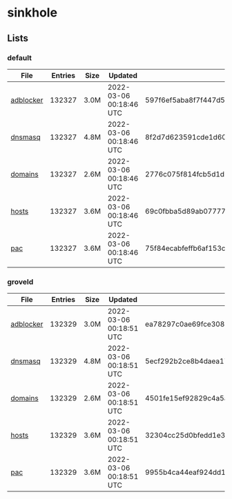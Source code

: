 # sinkhole

## Lists

### default

|File|Entries|Size|Updated|Hash|
|-|-|-|-|-|
|[adblocker](https://raw.githubusercontent.com/groveld/sinkhole/lists/default/adblocker.txt)|132327|3.0M|2022-03-06 00:18:46 UTC|597f6ef5aba8f7f447d5d0aaef55a32e0f904a018d18b4dfebdaface352bf2b1|
|[dnsmasq](https://raw.githubusercontent.com/groveld/sinkhole/lists/default/dnsmasq.txt)|132327|4.8M|2022-03-06 00:18:46 UTC|8f2d7d623591cde1d6012d4571611bcae551c276dff7ba13d50b4165b3fc0c53|
|[domains](https://raw.githubusercontent.com/groveld/sinkhole/lists/default/domains.txt)|132327|2.6M|2022-03-06 00:18:46 UTC|2776c075f814fcb5d1d0d7242853cf877b0942148052b74257be3570584501d1|
|[hosts](https://raw.githubusercontent.com/groveld/sinkhole/lists/default/hosts.txt)|132327|3.6M|2022-03-06 00:18:46 UTC|69c0fbba5d89ab0777737a98bbf26137d38d9310fd06501b858fe40866bb62fe|
|[pac](https://raw.githubusercontent.com/groveld/sinkhole/lists/default/pac.txt)|132327|3.6M|2022-03-06 00:18:46 UTC|75f84ecabfeffb6af153c00354b003f7c83a84a8dc748ba7187b5cbb1cbf0ba9|

### groveld

|File|Entries|Size|Updated|Hash|
|-|-|-|-|-|
|[adblocker](https://raw.githubusercontent.com/groveld/sinkhole/lists/groveld/adblocker.txt)|132329|3.0M|2022-03-06 00:18:51 UTC|ea78297c0ae69fce308040f51e0a1ef14df995a0d23dd4b065ee39bf9d908aab|
|[dnsmasq](https://raw.githubusercontent.com/groveld/sinkhole/lists/groveld/dnsmasq.txt)|132329|4.8M|2022-03-06 00:18:51 UTC|5ecf292b2ce8b4daea1708e04bb11a9ad2d3e34ee6efa422d5d3087729707d6c|
|[domains](https://raw.githubusercontent.com/groveld/sinkhole/lists/groveld/domains.txt)|132329|2.6M|2022-03-06 00:18:51 UTC|4501fe15ef92829c4a5aca3d9ce3446c1754584968dac6fc754d7a3c119a7e96|
|[hosts](https://raw.githubusercontent.com/groveld/sinkhole/lists/groveld/hosts.txt)|132329|3.6M|2022-03-06 00:18:51 UTC|32304cc25d0bfedd1e3d6c7877b29a37753ba746b538856622e016e46dc1c092|
|[pac](https://raw.githubusercontent.com/groveld/sinkhole/lists/groveld/pac.txt)|132329|3.6M|2022-03-06 00:18:51 UTC|9955b4ca44eaf924dd1c1dea7398df4e4b76b2c83d2fa56014410fb4adc19153|
